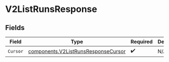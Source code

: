 # V2ListRunsResponse


## Fields

| Field                                                                                      | Type                                                                                       | Required                                                                                   | Description                                                                                |
| ------------------------------------------------------------------------------------------ | ------------------------------------------------------------------------------------------ | ------------------------------------------------------------------------------------------ | ------------------------------------------------------------------------------------------ |
| `Cursor`                                                                                   | [components.V2ListRunsResponseCursor](../../models/components/v2listrunsresponsecursor.md) | :heavy_check_mark:                                                                         | N/A                                                                                        |